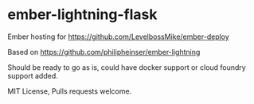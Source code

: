 # ember-lightning-flask

Ember hosting for https://github.com/LevelbossMike/ember-deploy

Based on https://github.com/philipheinser/ember-lightning

Should be ready to go as is, could have docker support or cloud foundry support added.


MIT License, Pulls requests welcome.

